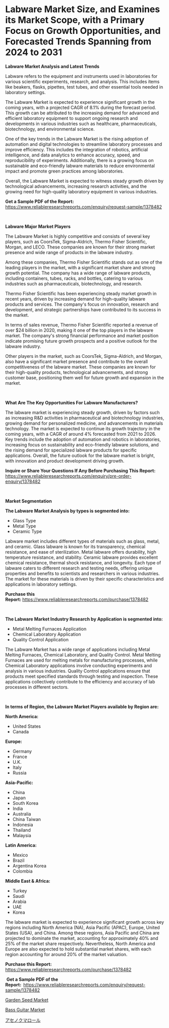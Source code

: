 <p><h1>Labware Market Size, and Examines its Market Scope, with a Primary Focus on Growth Opportunities, and Forecasted Trends Spanning from 2024 to 2031</h1></p><p><strong>Labware Market Analysis and Latest Trends</strong></p>
<p><p>Labware refers to the equipment and instruments used in laboratories for various scientific experiments, research, and analysis. This includes items like beakers, flasks, pipettes, test tubes, and other essential tools needed in laboratory settings.</p><p>The Labware Market is expected to experience significant growth in the coming years, with a projected CAGR of 8.1% during the forecast period. This growth can be attributed to the increasing demand for advanced and efficient laboratory equipment to support ongoing research and developments in various industries such as healthcare, pharmaceuticals, biotechnology, and environmental science. </p><p>One of the key trends in the Labware Market is the rising adoption of automation and digital technologies to streamline laboratory processes and improve efficiency. This includes the integration of robotics, artificial intelligence, and data analytics to enhance accuracy, speed, and reproducibility of experiments. Additionally, there is a growing focus on sustainable and eco-friendly labware materials to reduce environmental impact and promote green practices among laboratories.</p><p>Overall, the Labware Market is expected to witness steady growth driven by technological advancements, increasing research activities, and the growing need for high-quality laboratory equipment in various industries.</p></p>
<p><strong>Get a Sample PDF of the Report:&nbsp;</strong> <a href="https://www.reliableresearchreports.com/enquiry/request-sample/1378482">https://www.reliableresearchreports.com/enquiry/request-sample/1378482</a></p>
<p>&nbsp;</p>
<p><strong>Labware Major Market Players</strong></p>
<p><p>The Labware Market is highly competitive and consists of several key players, such as CoorsTek, Sigma-Aldrich, Thermo Fisher Scientific, Morgan, and LECO. These companies are known for their strong market presence and wide range of products in the labware industry.</p><p>Among these companies, Thermo Fisher Scientific stands out as one of the leading players in the market, with a significant market share and strong growth potential. The company has a wide range of labware products, including containers, tubes, racks, and bottles, catering to various industries such as pharmaceuticals, biotechnology, and research.</p><p>Thermo Fisher Scientific has been experiencing steady market growth in recent years, driven by increasing demand for high-quality labware products and services. The company's focus on innovation, research and development, and strategic partnerships have contributed to its success in the market.</p><p>In terms of sales revenue, Thermo Fisher Scientific reported a revenue of over $24 billion in 2020, making it one of the top players in the labware market. The company's strong financial performance and market position indicate promising future growth prospects and a positive outlook for the labware industry.</p><p>Other players in the market, such as CoorsTek, Sigma-Aldrich, and Morgan, also have a significant market presence and contribute to the overall competitiveness of the labware market. These companies are known for their high-quality products, technological advancements, and strong customer base, positioning them well for future growth and expansion in the market.</p></p>
<p>&nbsp;</p>
<p><strong>What Are The Key Opportunities For Labware Manufacturers?</strong></p>
<p><p>The labware market is experiencing steady growth, driven by factors such as increasing R&D activities in pharmaceutical and biotechnology industries, growing demand for personalized medicine, and advancements in materials technology. The market is expected to continue its growth trajectory in the coming years, with a CAGR of around 4% forecasted from 2021 to 2026. Key trends include the adoption of automation and robotics in laboratories, increasing focus on sustainability and eco-friendly labware solutions, and the rising demand for specialized labware products for specific applications. Overall, the future outlook for the labware market is bright, with innovation and product development driving growth.</p></p>
<p><strong>Inquire or Share Your Questions If Any Before Purchasing This Report:</strong> <a href="https://www.reliableresearchreports.com/enquiry/pre-order-enquiry/1378482">https://www.reliableresearchreports.com/enquiry/pre-order-enquiry/1378482</a></p>
<p>&nbsp;</p>
<p><strong>Market Segmentation</strong></p>
<p><strong>The Labware Market Analysis by types is segmented into:</strong></p>
<p><ul><li>Glass Type</li><li>Metal Type</li><li>Ceramic Type</li></ul></p>
<p><p>Labware market includes different types of materials such as glass, metal, and ceramic. Glass labware is known for its transparency, chemical resistance, and ease of sterilization. Metal labware offers durability, high temperature resistance, and stability. Ceramic labware provides excellent chemical resistance, thermal shock resistance, and longevity. Each type of labware caters to different research and testing needs, offering unique properties and benefits to scientists and researchers in various industries. The market for these materials is driven by their specific characteristics and applications in laboratory settings.</p></p>
<p><strong>Purchase this Report:&nbsp;</strong><a href="https://www.reliableresearchreports.com/purchase/1378482">https://www.reliableresearchreports.com/purchase/1378482</a></p>
<p>&nbsp;</p>
<p><strong>The Labware Market Industry Research by Application is segmented into:</strong></p>
<p><ul><li>Metal Melting Furnaces Application</li><li>Chemical Laboratory Application</li><li>Quality Control Application</li></ul></p>
<p><p>The Labware Market has a wide range of applications including Metal Melting Furnaces, Chemical Laboratory, and Quality Control. Metal Melting Furnaces are used for melting metals for manufacturing processes, while Chemical Laboratory applications involve conducting experiments and analysis in various industries. Quality Control applications ensure that products meet specified standards through testing and inspection. These applications collectively contribute to the efficiency and accuracy of lab processes in different sectors.</p></p>
<p>&nbsp;</p>
<p><strong>In terms of Region, the Labware Market Players available by Region are:</strong></p>
<p>
    <p> <strong> North America: </strong>
        <ul>
            <li>United States</li>
            <li>Canada</li>
        </ul>
        </p> 
    <p> <strong> Europe: </strong>
        <ul>
            <li>Germany</li>
            <li>France</li>
            <li>U.K.</li>
            <li>Italy</li>
            <li>Russia</li>
        </ul>
        </p> 
    <p> <strong> Asia-Pacific: </strong>
        <ul>
            <li>China</li>
            <li>Japan</li>
            <li>South Korea</li>
            <li>India</li>
            <li>Australia</li>
            <li>China Taiwan</li>
            <li>Indonesia</li>
            <li>Thailand</li>
            <li>Malaysia</li>
        </ul>
        </p> 
    <p> <strong> Latin America: </strong>
        <ul>
            <li>Mexico</li>
            <li>Brazil</li>
            <li>Argentina Korea</li>
            <li>Colombia</li>
        </ul>
        </p> 
    <p> <strong> Middle East & Africa: </strong>
        <ul>
            <li>Turkey</li>
            <li>Saudi</li>
            <li>Arabia</li>
            <li>UAE</li>
            <li>Korea</li>
        </ul>
    </p>
    </p>
<p><p>The labware market is expected to experience significant growth across key regions including North America (NA), Asia Pacific (APAC), Europe, United States (USA), and China. Among these regions, Asia Pacific and China are projected to dominate the market, accounting for approximately 40% and 25% of the market share respectively. Nevertheless, North America and Europe are also expected to hold substantial market shares, with each region accounting for around 20% of the market valuation.</p></p>
<p><strong>Purchase this Report: </strong><a href="https://www.reliableresearchreports.com/purchase/1378482">https://www.reliableresearchreports.com/purchase/1378482</a></p>
<p>&nbsp;<strong>Get a Sample PDF of the Report:&nbsp;&nbsp;</strong><a href="https://www.reliableresearchreports.com/enquiry/request-sample/1378482">https://www.reliableresearchreports.com/enquiry/request-sample/1378482</a></p>
<p><strong></strong></p>
<p><p><a href="https://five-trouble-98a.notion.site/Garden-Seed-Market-Provides-a-Comprehensive-Analysis-Including-a-Macro-Overview-of-the-Market-as-wel-f82dab704ba24b85bc5bfce13abcd5c0">Garden Seed Market</a></p><p><a href="https://github.com/jodemen/Market-Research-Report-List-1/blob/main/bass-guitar-market.md">Bass Guitar Market</a></p><p><a href="https://medium.com/@rusty-marie2024/%E3%82%A2%E3%82%BB%E3%83%8E%E3%82%AF%E3%83%9E%E3%83%AD%E3%83%BC%E3%83%AB%E5%B8%82%E5%A0%B4%E5%88%86%E6%9E%90%E3%81%A82024%E5%B9%B4%E3%81%8B%E3%82%892031%E5%B9%B4%E3%81%AE%E6%9C%9F%E9%96%93%E3%81%AB%E4%BA%88%E6%B8%AC%E3%81%95%E3%82%8C%E3%82%8B%E8%A6%8F%E6%A8%A1-9818f4b7153e">アセノクマロール</a></p></p>